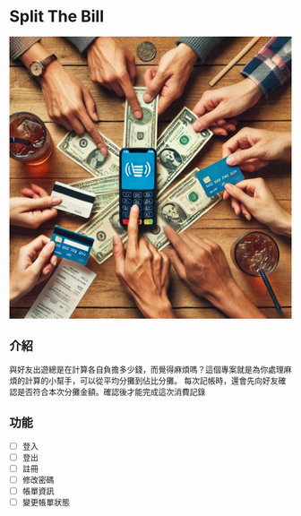 # Split The Bill 
![專案封面圖](logs/splitTheBill.webp)

## 介紹
與好友出遊總是在計算各自負擔多少錢，而覺得麻煩嗎？這個專案就是為你處理麻煩的計算的小幫手，可以從平均分攤到佔比分攤。
每次記帳時，還會先向好友確認是否符合本次分攤金額。確認後才能完成這次消費記錄
## 功能


- [ ] 登入
- [ ] 登出
- [ ] 註冊
- [ ] 修改密碼
- [ ] 帳單資訊
- [ ] 變更帳單狀態
